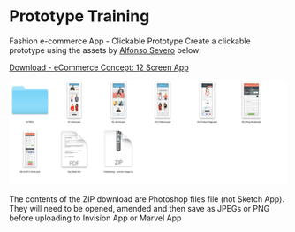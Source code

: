 # Prototype Training


Fashion e-commerce App - Clickable Prototype
Create a clickable prototype using the assets by [Alfonso Severo](https://dribbble.com/shots/2051093-eCommerce-Concept-12-App-Screen) below:

[Download - eCommerce Concept: 12 Screen App](https://github.com/martinsolent/proto_training/blob/master/downloads/Materia%20-%20eCommerce%20App.zip)

![eCommerce Concept: 12 Screen App](repo_assets/img1.png)

The contents of the ZIP download are Photoshop files file (not Sketch App). They will need to be opened, amended and then save as JPEGs or PNG before uploading to Invision App or Marvel App

